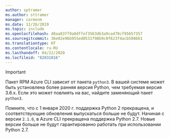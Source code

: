 ```yaml
---
author: sptramer
ms.author: sttramer
manager: carmonm
ms.date: 11/26/2019
ms.topic: include
ms.openlocfilehash: 48aa83ff9a0dffef3563db3a9ca470cf95657357
ms.sourcegitcommit: 36e02e96b955ed0531f98b9c0f623f4acb508661
ms.translationtype: HT
ms.contentlocale: ru-RU
ms.lasthandoff: 04/22/2020
ms.locfileid: "82031016"
---
```

> [!IMPORTANT]
>
> Пакет RPM Azure CLI зависит от пакета `python3`. В вашей системе может быть установлена более ранняя версия Python, чем требуемая версия 3.6.x. Если это может повлиять на вас, найдите заменяющий пакет `python3`.
>
> Помните, что с 1 января 2020 г. поддержка Python 2 прекращена, и соответствующие обновления выпускаться больше не будут. Начиная с версии `2.1.0`, в Azure CLI прекращена поддержка Python 2.7. Новые версии больше не будут гарантированно работать при использовании Python 2.7.
